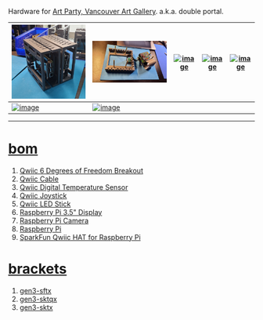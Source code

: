 Hardware for <a href="https://www.vanartgallery.bc.ca/events/may26artparty/">Art Party, Vancouver Art Gallery</a>. a.k.a. double portal.

| [![image](../images/may26-1.jpg)](https://github.com/kamangir/blue-bracket/blob/main/images/may26-1.jpg) | [![image](../images/may26-2.jpg)](https://github.com/kamangir/blue-bracket/blob/main/images/may26-2.jpg) | [![image](../images/may26-3.jpg)](https://github.com/kamangir/blue-bracket/blob/main/images/may26-3.jpg) | [![image](../images/may26-4.jpg)](https://github.com/kamangir/blue-bracket/blob/main/images/may26-4.jpg) | [![image](../images/may26-5.jpg)](https://github.com/kamangir/blue-bracket/blob/main/images/may26-5.jpg) |
| --- | --- | --- | --- | --- |
| [![image](../images/may26-6.jpg)](https://github.com/kamangir/blue-bracket/blob/main/images/may26-6.jpg) | [![image](../images/may26-7.jpg)](https://github.com/kamangir/blue-bracket/blob/main/images/may26-7.jpg) |  |  |  |

---

# [bom](../parts.md)

1. [Qwiic 6 Degrees of Freedom Breakout](../parts.md#qwiic-6-degrees-of-freedom-breakout)
1. [Qwiic Cable](../parts.md#qwiic-cable)
1. [Qwiic Digital Temperature Sensor](../parts.md#qwiic-digital-temperature-sensor)
1. [Qwiic Joystick](../parts.md#qwiic-joystick)
1. [Qwiic LED Stick](../parts.md#qwiic-led-stick)
1. [Raspberry Pi 3.5" Display](../parts.md#raspberry-pi-35-display)
1. [Raspberry Pi Camera](../parts.md#raspberry-pi-camera)
1. [Raspberry Pi](../parts.md#raspberry-pi)
1. [SparkFun Qwiic HAT for Raspberry Pi](../parts.md#sparkfun-qwiic-hat-for-raspberry-pi)

# [brackets](../brackets)

1. [gen3-sftx](../brackets/gen3-sftx/gen3-sftx.stl)
1. [gen3-sktqx](../brackets/gen3-sktqx/gen3-sktqx.stl)
1. [gen3-sktx](../brackets/gen3-sktx/gen3-sktx.stl)

